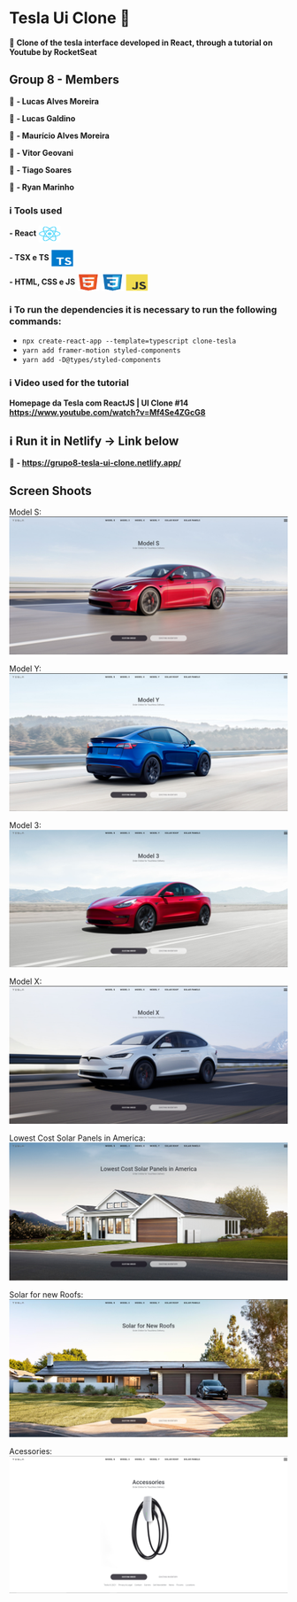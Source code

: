 # Tesla Ui Clone :open_file_folder:     

:bookmark_tabs: **Clone of the tesla interface developed in React, through a tutorial on Youtube by RocketSeat**

## Group 8 - Members

:boy: **- Lucas Alves Moreira**

:boy: **- Lucas Galdino**

:boy: **- Maurício Alves Moreira**

:boy: **- Vitor Geovani**

:boy: **- Tiago Soares**

:boy: **- Ryan Marinho**

###  :information_source: Tools used

**- React** <img align="center" alt="icon-js" height="30" width="40" src="https://raw.githubusercontent.com/devicons/devicon/master/icons/react/react-original.svg" style="max-width:100%;"></img>

**- TSX e TS** <img align="center" alt="icon-js" height="30" width="40" src="https://raw.githubusercontent.com/devicons/devicon/master/icons/typescript/typescript-original.svg" style="max-width:100%;"></img>

**- HTML, CSS e JS** <img align="center" alt="icon-js" height="30" width="40" src="https://raw.githubusercontent.com/devicons/devicon/master/icons/html5/html5-original.svg" style="max-width:100%;"></img> <img align="center" alt="icon-js" height="30" width="40" src="https://raw.githubusercontent.com/devicons/devicon/master/icons/css3/css3-original.svg" style="max-width:100%;"></img> <img align="center" alt="icon-js" height="30" width="40" src="https://raw.githubusercontent.com/devicons/devicon/master/icons/javascript/javascript-original.svg" style="max-width:100%;"></img>

### :information_source: To run the dependencies it is necessary to run the following commands:
 - ``` npx create-react-app --template=typescript clone-tesla ```
 - ``` yarn add framer-motion styled-components ```
 - ``` yarn add -D@types/styled-components ```
  
 ### :information_source: Video used for the tutorial
 **Homepage da Tesla com ReactJS | UI Clone #14 https://www.youtube.com/watch?v=Mf4Se4ZGcG8**


## :information_source: Run it in Netlify -> Link below
:link: **- https://grupo8-tesla-ui-clone.netlify.app/**

## Screen Shoots

Model S: ![tesla-carro 1](https://github.com/MauricioAlvesM/tesla-clone/blob/main/tesla-pg-0.png)


Model Y: ![tesla-carro 2](https://github.com/MauricioAlvesM/tesla-clone/blob/main/tesla-pg-0.5.png)


Model 3: ![tesla-carro 3](https://github.com/MauricioAlvesM/tesla-clone/blob/main/tesla-pg-1.png)


Model X: ![tesla-carro 4](https://github.com/MauricioAlvesM/tesla-clone/blob/main/tesla-pg-2.png)


Lowest Cost Solar Panels in America: ![tesla teto solar](https://github.com/MauricioAlvesM/tesla-clone/blob/main/tesla-pg-3.png)


Solar for new Roofs: ![tesla painel solar](https://github.com/MauricioAlvesM/tesla-clone/blob/main/tesla-pg-4.png)


Acessories: ![tesla-acessorios](https://github.com/MauricioAlvesM/tesla-clone/blob/main/tesla-pg-5.png)
